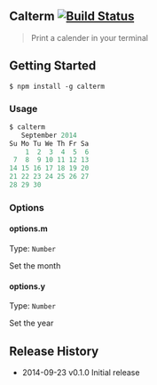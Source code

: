 ## Calterm [![Build Status][travis-image]][travis-url]

> Print a calender in your terminal

## Getting Started
```shell
$ npm install -g calterm
```

### Usage

```js
$ calterm
   September 2014
Su Mo Tu We Th Fr Sa
    1  2  3  4  5  6
 7  8  9 10 11 12 13
14 15 16 17 18 19 20
21 22 23 24 25 26 27
28 29 30

```

### Options

#### options.m
Type: `Number`

Set the month

#### options.y
Type: `Number`

Set the year

## Release History
- 2014-09-23 v0.1.0 Initial release

[travis-url]: http://travis-ci.org/charliedowler/calterm
[travis-image]: https://secure.travis-ci.org/charliedowler/calterm.png?branch=master